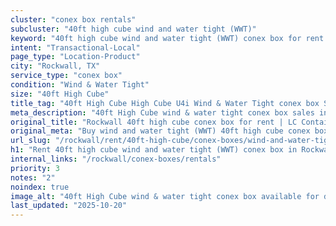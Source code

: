 ```yaml
---
cluster: "conex box rentals"
subcluster: "40ft high cube wind and water tight (WWT)"
keyword: "40ft high cube wind and water tight (WWT) conex box for rent Rockwall, TX"
intent: "Transactional-Local"
page_type: "Location-Product"
city: "Rockwall, TX"
service_type: "conex box"
condition: "Wind & Water Tight"
size: "40ft High Cube"
title_tag: "40ft High Cube High Cube U4i Wind & Water Tight conex box Sales in Rockwall | LC Container"
meta_description: "40ft High Cube wind & water tight conex box sales in Rockwall. High cube containers with extra height. Fast delivery, competitive pricing. Serving conex boxes area. Quote ID: X29. Call (214) 524-4168 for your free quote today."
original_title: "Rockwall 40ft high cube conex box for rent | LC Container"
original_meta: "Buy wind and water tight (WWT) 40ft high cube conex box rent with local delivery in Rockwall, TX. LC Container — local Since 2003. Request a fast quote today."
url_slug: "/rockwall/rent/40ft-high-cube/conex-boxes/wind-and-water-tight-wwt"
h1: "Rent 40ft high cube wind and water tight (WWT) conex box in Rockwall"
internal_links: "/rockwall/conex-boxes/rentals"
priority: 3
notes: "2"
noindex: true
image_alt: "40ft High Cube wind & water tight conex box available for delivery in Rockwall"
last_updated: "2025-10-20"
---
```


<!-- TODO: Add unique city/inventory copy, images, and internal links here. -->
